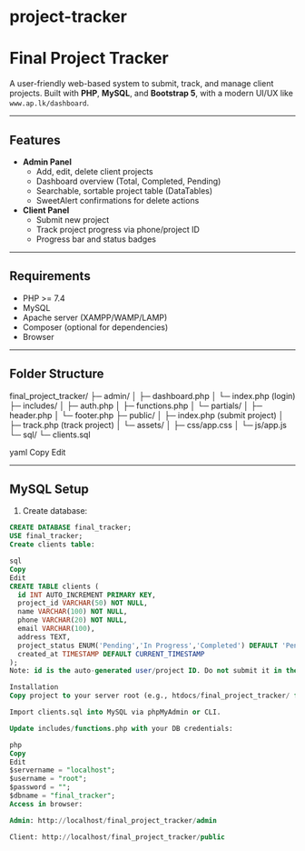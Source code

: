 # project-tracker
# Final Project Tracker

A user-friendly web-based system to submit, track, and manage client projects. Built with **PHP**, **MySQL**, and **Bootstrap 5**, with a modern UI/UX like `www.ap.lk/dashboard`.

---

## Features

- **Admin Panel**
  - Add, edit, delete client projects
  - Dashboard overview (Total, Completed, Pending)
  - Searchable, sortable project table (DataTables)
  - SweetAlert confirmations for delete actions
- **Client Panel**
  - Submit new project
  - Track project progress via phone/project ID
  - Progress bar and status badges

---

## Requirements

- PHP >= 7.4
- MySQL 
- Apache server (XAMPP/WAMP/LAMP)
- Composer (optional for dependencies)
- Browser

---

## Folder Structure

final_project_tracker/
├─ admin/
│ ├─ dashboard.php
│ └─ index.php (login)
├─ includes/
│ ├─ auth.php
│ ├─ functions.php
│ └─ partials/
│ ├─ header.php
│ └─ footer.php
├─ public/
│ ├─ index.php (submit project)
│ ├─ track.php (track project)
│ └─ assets/
│ ├─ css/app.css
│ └─ js/app.js
└─ sql/
└─ clients.sql

yaml
Copy
Edit

---

## MySQL Setup

1. Create database:

```sql
CREATE DATABASE final_tracker;
USE final_tracker;
Create clients table:

sql
Copy
Edit
CREATE TABLE clients (
  id INT AUTO_INCREMENT PRIMARY KEY,
  project_id VARCHAR(50) NOT NULL,
  name VARCHAR(100) NOT NULL,
  phone VARCHAR(20) NOT NULL,
  email VARCHAR(100),
  address TEXT,
  project_status ENUM('Pending','In Progress','Completed') DEFAULT 'Pending',
  created_at TIMESTAMP DEFAULT CURRENT_TIMESTAMP
);
Note: id is the auto-generated user/project ID. Do not submit it in the form.

Installation
Copy project to your server root (e.g., htdocs/final_project_tracker/ for XAMPP).

Import clients.sql into MySQL via phpMyAdmin or CLI.

Update includes/functions.php with your DB credentials:

php
Copy
Edit
$servername = "localhost";
$username = "root";
$password = "";
$dbname = "final_tracker";
Access in browser:

Admin: http://localhost/final_project_tracker/admin

Client: http://localhost/final_project_tracker/public
